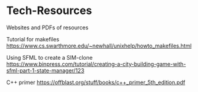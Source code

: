 # Tech-Resources
Websites and PDFs of resources 


Tutorial for makefiles 
https://www.cs.swarthmore.edu/~newhall/unixhelp/howto_makefiles.html

Using SFML to create a SIM-clone
https://www.binpress.com/tutorial/creating-a-city-building-game-with-sfml-part-1-state-manager/123

C++ primer
https://offblast.org/stuff/books/c++_primer_5th_edition.pdf

